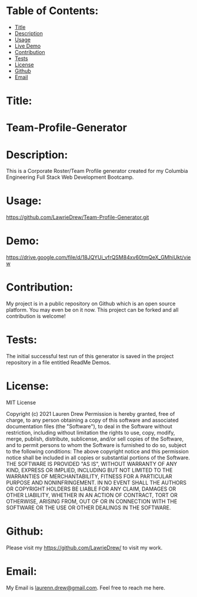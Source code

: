 # Table of Contents:
* [Title](#Title)
* [Description](#Description)
* [Usage](#Usage)
* [Live Demo](#Demo)
* [Contribution](#Contribution)
* [Tests](#Tests)
* [License](#License)
* [Github](#Github)
* [Email](#Email)

# Title:
# Team-Profile-Generator

# Description:
This is a Corporate Roster/Team Profile generator created for my Columbia Engineering Full Stack Web Development Bootcamp.

# Usage:
https://github.com/LawrieDrew/Team-Profile-Generator.git

# Demo: 
https://drive.google.com/file/d/18JQYUi_vfrQSM84xv60tmQeX_GMhiUkt/view


# Contribution:
My project is in a public repository on Github which is an open source platform. You may even be on it now. This project can be forked and all contribution is welcome!

# Tests:
The initial successful test run of this generator is saved in the project repository in a file entitled ReadMe Demos.

# License:

MIT License

Copyright (c) 2021 Lauren Drew
Permission is hereby granted, free of charge, to any person obtaining a copy
of this software and associated documentation files (the "Software"), to deal
in the Software without restriction, including without limitation the rights
to use, copy, modify, merge, publish, distribute, sublicense, and/or sell
copies of the Software, and to permit persons to whom the Software is
furnished to do so, subject to the following conditions:
The above copyright notice and this permission notice shall be included in all
copies or substantial portions of the Software.
THE SOFTWARE IS PROVIDED "AS IS", WITHOUT WARRANTY OF ANY KIND, EXPRESS OR
IMPLIED, INCLUDING BUT NOT LIMITED TO THE WARRANTIES OF MERCHANTABILITY,
FITNESS FOR A PARTICULAR PURPOSE AND NONINFRINGEMENT. IN NO EVENT SHALL THE
AUTHORS OR COPYRIGHT HOLDERS BE LIABLE FOR ANY CLAIM, DAMAGES OR OTHER
LIABILITY, WHETHER IN AN ACTION OF CONTRACT, TORT OR OTHERWISE, ARISING FROM,
OUT OF OR IN CONNECTION WITH THE SOFTWARE OR THE USE OR OTHER DEALINGS IN THE
SOFTWARE.

# Github:
Please visit my https://github.com/LawrieDrew/ to visit my work.

# Email:
My Email is laurenn.drew@gmail.com. Feel free to reach me here.
